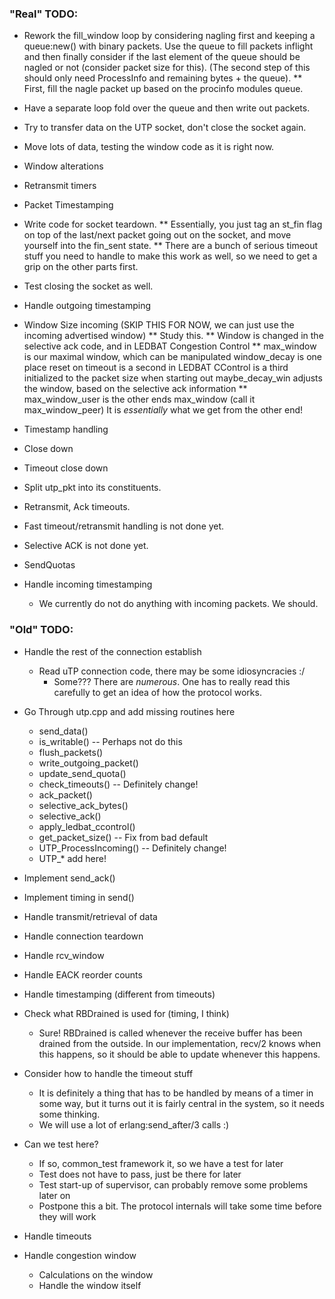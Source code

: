 ### "Real" TODO:

* Rework the fill_window loop by considering nagling first and keeping a queue:new() with binary
  packets. Use the queue to fill packets inflight and then finally consider if the last element
  of the queue should be nagled or not (consider packet size for this). (The second step of
  this should only need ProcessInfo and remaining bytes + the queue).
** First, fill the nagle packet up based on the procinfo modules queue.

* Have a separate loop fold over the queue and then write out packets.

* Try to transfer data on the UTP socket, don't close the socket again.
* Move lots of data, testing the window code as it is right now.
* Window alterations
* Retransmit timers
* Packet Timestamping

* Write code for socket teardown.
** Essentially, you just tag an st_fin flag on top of the last/next packet going out
   on the socket, and move yourself into the fin_sent state.
** There are a bunch of serious timeout stuff you need to handle to make this work as well,
   so we need to get a grip on the other parts first.
* Test closing the socket as well.

* Handle outgoing timestamping
* Window Size incoming (SKIP THIS FOR NOW, we can just use the incoming advertised window)
** Study this.
** Window is changed in the selective ack code, and in LEDBAT Congestion Control
** max_window is our maximal window, which can be manipulated
   window_decay is one place
   reset on timeout is a second
   in LEDBAT CControl is a third
   initialized to the packet size when starting out
   maybe_decay_win adjusts the window, based on the selective ack information
** max_window_user is the other ends max_window (call it max_window_peer)
   It is *essentially* what we get from the other end!

* Timestamp handling
* Close down
* Timeout close down
* Split utp_pkt into its constituents.
* Retransmit, Ack timeouts.
* Fast timeout/retransmit handling is not done yet.
* Selective ACK is not done yet.
* SendQuotas

* Handle incoming timestamping
  * We currently do not do anything with incoming packets. We should.

### "Old" TODO:

* Handle the rest of the connection establish
  * Read uTP connection code, there may be some idiosyncracies :/
    - Some??? There are *numerous*. One has to really read this carefully to get an idea
      of how the protocol works.

* Go Through utp.cpp and add missing routines here
  * send_data()
  * is_writable() -- Perhaps not do this
  * flush_packets()
  * write_outgoing_packet()
  * update_send_quota()
  * check_timeouts() -- Definitely change!
  * ack_packet()
  * selective_ack_bytes()
  * selective_ack()
  * apply_ledbat_ccontrol()
  * get_packet_size() -- Fix from bad default
  * UTP_ProcessIncoming() -- Definitely change!
  * UTP_* add here!
* Implement send_ack()
* Implement timing in send()
* Handle transmit/retrieval of data
* Handle connection teardown
* Handle rcv_window
* Handle EACK reorder counts
* Handle timestamping (different from timeouts)
* Check what RBDrained is used for (timing, I think)
  - Sure! RBDrained is called whenever the receive buffer has been drained from the outside.
    In our implementation, recv/2 knows when this happens, so it should be able to update
    whenever this happens.

* Consider how to handle the timeout stuff
  * It is definitely a thing that has to be handled by means of a timer in some way, but
    it turns out it is fairly central in the system, so it needs some thinking.
  - We will use a lot of erlang:send_after/3 calls :)

* Can we test here?
  * If so, common_test framework it, so we have a test for later
  * Test does not have to pass, just be there for later
  * Test start-up of supervisor, can probably remove some problems later on
  - Postpone this a bit. The protocol internals will take some time before they will work

* Handle timeouts
* Handle congestion window
  * Calculations on the window
  * Handle the window itself

